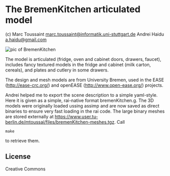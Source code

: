 # The BremenKitchen articulated model

(c)
Marc Toussaint <marc.toussaint@informatik.uni-stuttgart.de>
Andrei Haidu <a.haidu@gmail.com>

![pic of BremenKitchen](https://github.com/MarcToussaint/rai-robotModels/raw/master/bremenKitchen/bremenKitchen.png)

The model is articulated (fridge, oven and cabinet doors, drawers,
faucet), includes fancy textured models in the fridge and cabinet
(milk carton, cereals), and plates and cutlery in some drawers.

The design and mesh models are from University Bremen, used in the
EASE (http://ease-crc.org/) and openEASE (http://www.open-ease.org/)
projects.

Andrei helped me to export the scene description to a simple
yaml-style. Here it is given as a simple, rai-native format
bremenKitchen.g. The 3D models were originally loaded ussing assimp
and are now saved as direct binaries to ensure very fast loading in
the rai code. The large binary meshes are stored externally at
https://www.user.tu-berlin.de/mtoussai/files/bremenKitchen-meshes.tgz. Call
```
make
```
to retrieve them.

## License

Creative Commons

